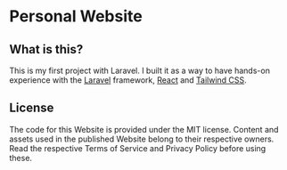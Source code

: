 # Personal Website

## What is this?

This is my first project with Laravel.
I built it as a way to have hands-on experience with the [Laravel](https://www.laravel.com/) framework, [React](https://www.reactjs.org/) and [Tailwind CSS](https://www.tailwindcss.com/).

## License

The code for this Website is provided under the MIT license.
Content and assets used in the published Website belong to their respective owners.
Read the respective Terms of Service and Privacy Policy before using these.